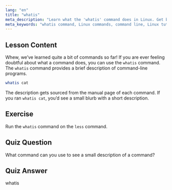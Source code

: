```yaml
---
lang: "en"
title: "whatis"
meta_description: "Learn what the 'whatis' command does in Linux. Get brief descriptions of commands quickly. Essential for beginners to understand Linux commands."
meta_keywords: "whatis command, Linux commands, command line, Linux tutorial, Linux for beginners, command description, Linux guide"
---
```


## Lesson Content

Whew, we’ve learned quite a bit of commands so far! If you are ever feeling doubtful about what a command does, you can use the `whatis` command. The `whatis` command provides a brief description of command-line programs.

```bash
whatis cat
```

The description gets sourced from the manual page of each command. If you ran `whatis cat`, you’d see a small blurb with a short description.

## Exercise

Run the `whatis` command on the `less` command.

## Quiz Question

What command can you use to see a small description of a command?

## Quiz Answer

whatis
